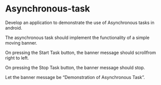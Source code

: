 # Asynchronous-task
Develop an application to demonstrate the use of Asynchronous tasks in android. 

The asynchronous task should implement the functionality of a simple moving banner. 

On pressing the Start Task button, the banner message should scrollfrom right to left. 

On pressing the Stop Task button, the banner message should stop.

Let the banner message be “Demonstration of Asynchronous Task”.

